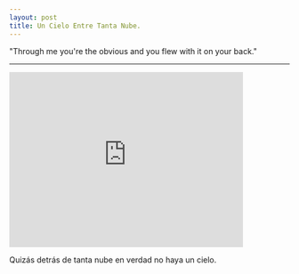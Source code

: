```yaml
---
layout: post
title: Un Cielo Entre Tanta Nube.
---
```


"Through me you're the obvious and you flew with it on your back."

-----

<iframe width="420" height="315" src="http://www.youtube.com/watch?v=u9MAg9E5K3w" frameborder="0" allowfullscreen></iframe>

Quizás detrás de tanta nube en verdad no haya un cielo.